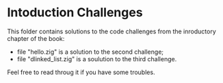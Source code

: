# Intoduction Challenges

This folder contains solutions to the code challenges from the inroductory 
chapter of the book:
- file "hello.zig" is a solution to the second challenge;
- file "dlinked_list.zig" is a soulution to the third challenge.

Feel free to read throug it if you have some troubles.
